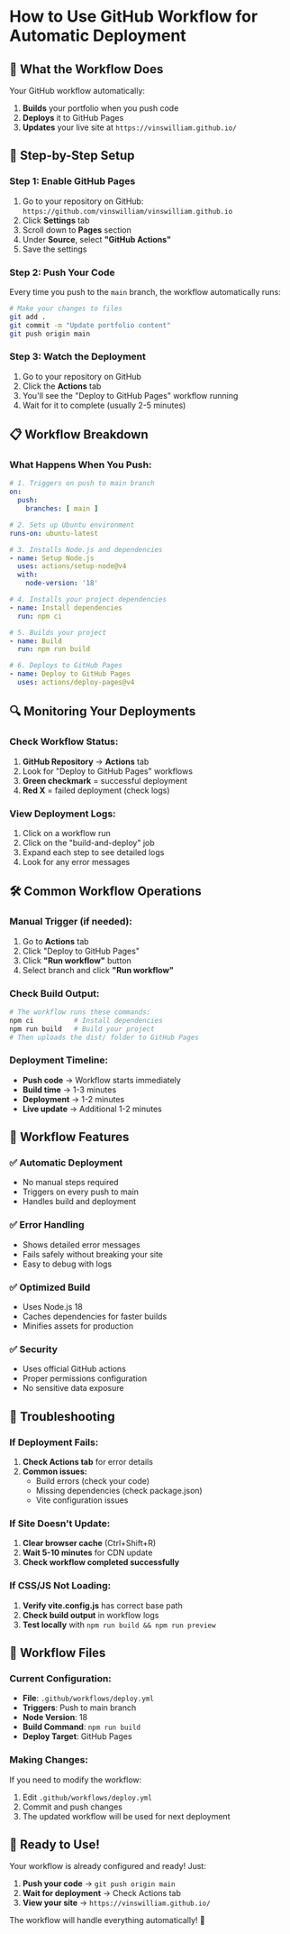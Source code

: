 # How to Use GitHub Workflow for Automatic Deployment

## 🎯 What the Workflow Does

Your GitHub workflow automatically:
1. **Builds** your portfolio when you push code
2. **Deploys** it to GitHub Pages
3. **Updates** your live site at `https://vinswilliam.github.io/`

## 🚀 Step-by-Step Setup

### Step 1: Enable GitHub Pages
1. Go to your repository on GitHub: `https://github.com/vinswilliam/vinswilliam.github.io`
2. Click **Settings** tab
3. Scroll down to **Pages** section
4. Under **Source**, select **"GitHub Actions"**
5. Save the settings

### Step 2: Push Your Code
Every time you push to the `main` branch, the workflow automatically runs:

```bash
# Make your changes to files
git add .
git commit -m "Update portfolio content"
git push origin main
```

### Step 3: Watch the Deployment
1. Go to your repository on GitHub
2. Click the **Actions** tab
3. You'll see the "Deploy to GitHub Pages" workflow running
4. Wait for it to complete (usually 2-5 minutes)

## 📋 Workflow Breakdown

### What Happens When You Push:

```yaml
# 1. Triggers on push to main branch
on:
  push:
    branches: [ main ]

# 2. Sets up Ubuntu environment
runs-on: ubuntu-latest

# 3. Installs Node.js and dependencies
- name: Setup Node.js
  uses: actions/setup-node@v4
  with:
    node-version: '18'

# 4. Installs your project dependencies
- name: Install dependencies
  run: npm ci

# 5. Builds your project
- name: Build
  run: npm run build

# 6. Deploys to GitHub Pages
- name: Deploy to GitHub Pages
  uses: actions/deploy-pages@v4
```

## 🔍 Monitoring Your Deployments

### Check Workflow Status:
1. **GitHub Repository** → **Actions** tab
2. Look for "Deploy to GitHub Pages" workflows
3. **Green checkmark** = successful deployment
4. **Red X** = failed deployment (check logs)

### View Deployment Logs:
1. Click on a workflow run
2. Click on the "build-and-deploy" job
3. Expand each step to see detailed logs
4. Look for any error messages

## 🛠️ Common Workflow Operations

### Manual Trigger (if needed):
1. Go to **Actions** tab
2. Click "Deploy to GitHub Pages"
3. Click **"Run workflow"** button
4. Select branch and click **"Run workflow"**

### Check Build Output:
```bash
# The workflow runs these commands:
npm ci          # Install dependencies
npm run build   # Build your project
# Then uploads the dist/ folder to GitHub Pages
```

### Deployment Timeline:
- **Push code** → Workflow starts immediately
- **Build time** → 1-3 minutes
- **Deployment** → 1-2 minutes
- **Live update** → Additional 1-2 minutes

## 🎨 Workflow Features

### ✅ Automatic Deployment
- No manual steps required
- Triggers on every push to main
- Handles build and deployment

### ✅ Error Handling
- Shows detailed error messages
- Fails safely without breaking your site
- Easy to debug with logs

### ✅ Optimized Build
- Uses Node.js 18
- Caches dependencies for faster builds
- Minifies assets for production

### ✅ Security
- Uses official GitHub actions
- Proper permissions configuration
- No sensitive data exposure

## 🔧 Troubleshooting

### If Deployment Fails:
1. **Check Actions tab** for error details
2. **Common issues:**
   - Build errors (check your code)
   - Missing dependencies (check package.json)
   - Vite configuration issues

### If Site Doesn't Update:
1. **Clear browser cache** (Ctrl+Shift+R)
2. **Wait 5-10 minutes** for CDN update
3. **Check workflow completed successfully**

### If CSS/JS Not Loading:
1. **Verify vite.config.js** has correct base path
2. **Check build output** in workflow logs
3. **Test locally** with `npm run build && npm run preview`

## 📝 Workflow Files

### Current Configuration:
- **File**: `.github/workflows/deploy.yml`
- **Triggers**: Push to main branch
- **Node Version**: 18
- **Build Command**: `npm run build`
- **Deploy Target**: GitHub Pages

### Making Changes:
If you need to modify the workflow:
1. Edit `.github/workflows/deploy.yml`
2. Commit and push changes
3. The updated workflow will be used for next deployment

## 🎉 Ready to Use!

Your workflow is already configured and ready! Just:

1. **Push your code** → `git push origin main`
2. **Wait for deployment** → Check Actions tab
3. **View your site** → `https://vinswilliam.github.io/`

The workflow will handle everything automatically! 🚀
